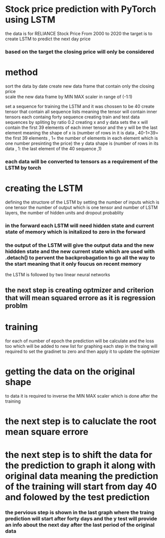 # Stock price prediction with PyTorch using LSTM

 the data is for RELIANCE Stock Price From 2000 to 2020 
the target is to create LSTM  to predict the next day price

### based on the target the closing  price will only be considered 


# method 
sort the data by date
create new data frame that contain only the closing price  
 scale the new data frame by MIN MAX scaler in range of (-1:1)

set a sequence for training the LSTM and it was chossen to be 40 
create tensor that contain all sequence lists meaning the tensor will contain inner tensors each containg forty sequence
creating train and test data sequences by spliting by ratio 0.2 
 creating x and y data sets  the x will contain the first 39 elements of each inner tensor and the y will be the last element meaning the shape of x is (number of rows in it is data , 40-1=39= the first 39 elements , 1= the number of elements in each element which is one number presinting the price) 
 the y data shape is (number of rows in its data , 1: the last element of the 40 sequence ,1)

### each data will be converted to tensors as a requirement of the LSTM by torch 

# creating the LSTM
 defining the structore of the LSTM by setting the number of inputs which is one tensor the number of output which is one tensor and number of LSTM layers, the number of hidden units and dropout probablity 

### in the forward each LSTM will need hidden state and current state of memory which is initalized to zero in the forward 
### the output of the LSTM will give the output data and the new hiddden state and the new current state which are used with  .detach() to pervent the backprobagation to go all the way to the start meaning that it only foucus on recent memory 

the LSTM is followed by two linear neural networks 


## the next step is creating optmizer and criterion that will mean squared errore as it is regression problm


# training 

 for each of number of epoch the prediction will be calculate and the loss too which will be added to new list for graphing 
each step in the traing will required to set the gradinet to zero and  then apply it to update the optmizer



# getting the data on the original shape

to data it is required to inverse the MIN MAX scaler  which is done after the training 





# the next step is to caluclate the root mean square errore 


# the next step is to shift the data for the prediction to graph it along with original data  meaning the prediction of the training will start from day 40 and folowed by the test prediction


### the pervious step is shown in the last graph where the traing prediction will start after forty days and the y test will provide an info about the next day after the last period of the original data


